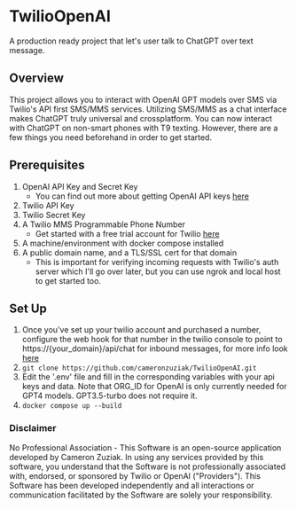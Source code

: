 # **TwilioOpenAI**
A production ready project that let's user talk to ChatGPT over text message. 

## Overview 
This project allows you to interact with OpenAI GPT models over SMS via Twilio's API first SMS/MMS services. Utilizing SMS/MMS as a chat interface makes ChatGPT truly universal and crossplatform. You can now interact with ChatGPT on non-smart phones with T9 texting. However, there are a few things you need beforehand in order to get started.

## Prerequisites
1. OpenAI API Key and Secret Key  
    - You can find out more about getting OpenAI API keys [here](https://openai.com/blog/openai-api)
2. Twilio API Key
3. Twilio Secret Key
4. A Twilio MMS Programmable Phone Number
   - Get started with a free trial account for Twilio [here](https://www.twilio.com/docs/usage/tutorials/how-to-use-your-free-trial-account)
5. A machine/environment with docker compose installed
6. A public domain name, and a TLS/SSL cert for that domain
   - This is important for verifying incoming requests with Twilio's auth server which I'll go over later, but you can use ngrok and local host to get started too.

## Set Up
1. Once you've set up your twilio account and purchased a number, configure the web hook for that number in the twilio console to point to https://{your_domain}/api/chat for inbound messages, for more info look [here](https://www.twilio.com/docs/sms/tutorials/how-to-receive-and-reply-python#configure-your-webhook-url)
2. ```git clone https://github.com/cameronzuziak/TwilioOpenAI.git```
3. Edit the '.env' file and fill in the corresponding variables with your api keys and data. Note that ORG_ID for OpenAI is only currently needed for GPT4 models. GPT3.5-turbo does not require it.
4. ```docker compose up --build```


### Disclaimer
No Professional Association - This Software is an open-source application developed by Cameron Zuziak. In using any services provided by this software, you understand that the Software is not professionally associated with, endorsed, or sponsored by Twilio or OpenAI ("Providers"). This Software has been developed independently and all interactions or communication facilitated by the Software are solely your responsibility.
